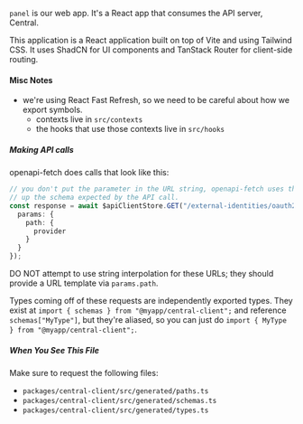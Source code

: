 `panel` is our web app. It's a React app that consumes the API server, Central.

This application is a React application built on top of Vite and using Tailwind CSS. It uses ShadCN for UI components and TanStack Router for client-side routing.

#### Misc Notes ####
- we're using React Fast Refresh, so we need to be careful about how we export symbols.
  - contexts live in `src/contexts`
  - the hooks that use those contexts live in `src/hooks`

##### Making API calls #####
openapi-fetch does calls that look like this:

```ts
// you don't put the parameter in the URL string, openapi-fetch uses that string to look
// up the schema expected by the API call.
const response = await $apiClientStore.GET("/external-identities/oauth2/{provider}/authorize", {
  params: {
    path: {
      provider
    }
  }
});
```

DO NOT attempt to use string interpolation for these URLs; they should provide a URL template via `params.path`.

Types coming off of these requests are independently exported types. They exist at  `import { schemas } from "@myapp/central-client";` and reference `schemas["MyType"]`, but they're aliased, so you can just do `import { MyType } from "@myapp/central-client";`.

##### When You See This File #####

Make sure to request the following files:

- `packages/central-client/src/generated/paths.ts`
- `packages/central-client/src/generated/schemas.ts`
- `packages/central-client/src/generated/types.ts`
